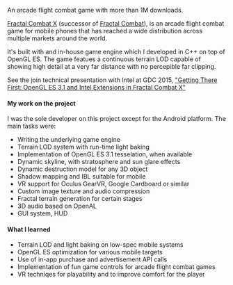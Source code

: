 An arcade flight combat game with more than 1M downloads.

[Fractal Combat X](https://oykgames.com/fractal-combat-x/) (successor of [Fractal Combat](https://oykgames.com/fractal-combat/)), is an
arcade flight combat game for mobile phones that has reached a wide
distribution across multiple markets around the world.

It's built with and in-house game engine which I developed in C++ on top of
OpenGL ES. The game featues a continuous terrain LOD capable of showing
high detail at a very far distance with no percepible far clipping.

See the join technical presentation with Intel at GDC 2015, ["Getting There First: OpenGL ES 3.1 and Intel Extensions in Fractal Combat X"](https://vdocuments.net/getting-there-first-open-gles31fractalcombatx.html)

#### My work on the project

I was the sole developer on this project except for the Android platform. The main tasks were:

- Writing the underlying game engine
- Terrain LOD system with run-time light baking
- Implementation of OpenGL ES 3.1 tesselation, when available
- Dynamic skyline, with stratosphere and sun glare effects
- Dynamic destruction model for any 3D object
- Shadow mapping and IBL suitable for mobile
- VR support for Oculus GearVR, Google Cardboard or similar
- Custom image texture and audio compression
- Fractal terrain generation for certain stages
- 3D audio based on OpenAL
- GUI system, HUD

#### What I learned

- Terrain LOD and light baking on low-spec mobile systems
- OpenGL ES optimization for various mobile targets
- Use of in-app purchase and advertisement API calls
- Implementation of fun game controls for arcade flight combat games
- VR techniqes for playability and to improve comfort for the player

